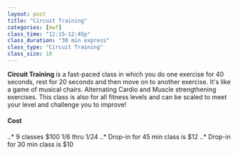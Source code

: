 ```yaml
---
layout: post
title: "Circuit Training"
categories: [mwf]
class_time: "12:15-12:45p"
class_duration: "30 min express"
class_type: "Circuit Training"
class_size: 10
---
```

**Circuit Training** is a fast-paced class in which you do one exercise for 40 seconds, rest for 20 seconds and then move on to another exercise. It's like a game of musical chairs. Alternating Cardio and Muscle strengthening exercises. This class is also for all fitness levels and can be scaled to meet your level and challenge you to improve!

#### Cost
..* 9 classes $100 1/6 thru 1/24
..* Drop-in for 45 min class is $12
..* Drop-in for 30 min class is $10